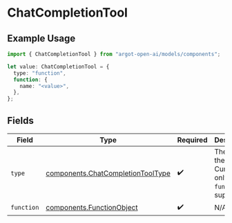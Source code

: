 # ChatCompletionTool

## Example Usage

```typescript
import { ChatCompletionTool } from "argot-open-ai/models/components";

let value: ChatCompletionTool = {
  type: "function",
  function: {
    name: "<value>",
  },
};
```

## Fields

| Field                                                                                  | Type                                                                                   | Required                                                                               | Description                                                                            |
| -------------------------------------------------------------------------------------- | -------------------------------------------------------------------------------------- | -------------------------------------------------------------------------------------- | -------------------------------------------------------------------------------------- |
| `type`                                                                                 | [components.ChatCompletionToolType](../../models/components/chatcompletiontooltype.md) | :heavy_check_mark:                                                                     | The type of the tool. Currently, only `function` is supported.                         |
| `function`                                                                             | [components.FunctionObject](../../models/components/functionobject.md)                 | :heavy_check_mark:                                                                     | N/A                                                                                    |